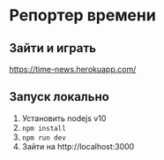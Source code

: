 # Репортер времени

## Зайти и играть
https://time-news.herokuapp.com/

## Запуск локально
1. Установить nodejs v10
2. ```npm install```
3. ```npm run dev```
4. Зайти на http://localhost:3000
